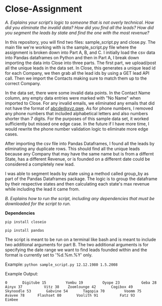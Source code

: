 # Close-Assignment

*A. Explains your script’s logic to someone that is not overly technical. How did you eliminate the
invalid data? How did you find all the leads? How did you segment the leads by state and find
the one with the most revenue?*

In this repository, you will find two files: sample_script.py and close.py. The main file we're working with is
the sample_script.py file where the assignment is broken down into Part A, B, and C. I initially load the csv data
into Pandas dataframes on Python and then in Part A, I break down importing the data into Close into three parts.
The first part, we upload/post all the unique leads in the data set. In Close, this generates a unique lead id for
each Company, we then grab all the lead ids by using a GET lead API call. Then we import the Contacts making sure
to match them up to the correct Company. 

In the data set, there were some invalid data points. In the Contact Name column, any empty data entries were marked
with "No Name" when imported to Close. For any invalid emails, we eliminated any emails that did not have the format 
of abcde@xyz.qwe. As for phone numbers, I removed any phone numbers that included alphabetical letters and also numbers
shorter than 7 digits. For the purposes of this sample data set, it worked sufficiently but missed one edge case. In the 
future if I have more time, I would rewrite the phone number validation logic to eliminate more edge cases.

After importing the csv file into Pandas Dataframes, I found all the leads by eliminating any duplicate rows.
This should find all the unique leads because any Company that may have the same name but is from a differnt State,
has a different Revenue, or is founded on a different date could be considered a completely new lead.

I was able to segment leads by state using a method called group_by as part of the Pandas Dataframes package.
The logic is to group the dataframe by their respective states and then calculating each state's max revenue
while including the lead it came from.

*B. Explains how to run the script, including any dependencies that must be downloaded for the
script to run.*

**Dependencies**

`pip install closeio`

`pip install pandas`

The script is meant to be run on a terminal like bash and is meant to include two additional arguments for part B.
The two additional arguments is for specifying the date range we want to find leads founded within and the format 
is currently set to '%d.%m.%Y' only.

Example:
``python sample_script.py 12.12.1980 1.5.2008``

Example Output:

``0       Digitube
15         Yombu
19         Oyope
23          Geba
28         Ainyx
37          Vitz
38    Zoomlounge
42       Cogibox
49     Skynoodle
53       Gabvine
54       Tagopia
70         Voomm
75        Avavee
78      Flashset
80       Voolith
91          Fatz
93        Eimbee``



